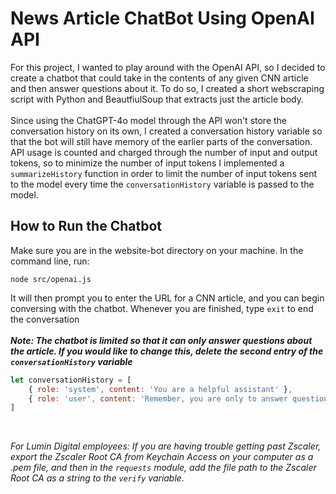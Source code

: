 # News Article ChatBot Using OpenAI API
For this project, I wanted to play around with the OpenAI API, so I decided to create a chatbot that could take in the contents of any given CNN article and then answer questions about it. To do so, I created a short webscraping script with Python and BeautfiulSoup that extracts just the article body.\
\
Since using the ChatGPT-4o model through the API won't store the conversation history on its own, I created a conversation history variable so that the bot will still have memory of the earlier parts of the conversation. API usage is counted and charged through the number of input and output tokens, so to minimize the number of input tokens I implemented a `summarizeHistory` function in order to limit the number of input tokens sent to the model every time the `conversationHistory` variable is passed to the model.
 

## How to Run the Chatbot
Make sure you are in the website-bot directory on your machine. In the command line, run:
``` console
node src/openai.js
```
It will then prompt you to enter the URL for a CNN article, and you can begin conversing with the chatbot. Whenever you are finished, type `exit` to end the conversation\
\
**_Note: The chatbot is limited so that it can only answer questions about the article. If you would like to change this, delete the second entry of the `conversationHistory` variable_**
```javascript
let conversationHistory = [
    { role: 'system', content: 'You are a helpful assistant' },
    { role: 'user', content: 'Remember, you are only to answer questions about the article I provide you' }
]
```

<br>


_For Lumin Digital employees: If you are having trouble getting past Zscaler, export the Zscaler Root CA from Keychain Access on your computer as a .pem file, and then in the `requests` module, add the file path to the Zscaler Root CA as a string to the `verify` variable._ 
